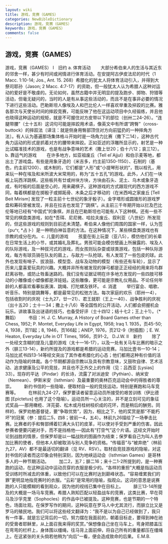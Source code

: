```yaml
---
layout: wiki
title: 游戏，竞赛（GAMES）
categories: NewBibleDictionary
description: 游戏，竞赛（GAMES）
keywords: 游戏，竞赛（GAMES）
comments: false
---
```


## 游戏，竞赛（GAMES）



游戏，竞赛（GAMES）
Ⅰ　旧约
a. 体育活动
　　大部分希伯来人的生活与其近东的邻舍一样，甚少有时间或闲情进行体育活动。在安提阿古伊皮法尼的时代（1 Macc. 1:10-14; Jos., Ant. 15. 268）希腊化的犹太人将体育活动引入，并得到大祭司耶孙（Jason; 2 Macc. 4:7-17）的资助，但一般犹太人认为希腊人这种对运动的爱好是不敬虔的。无论如何，虽然古籍中并无明显的提及跑步、掷物、狩猎等活动，但毫无疑问的，当时的人是有从事这些活动的，而且不是在事非必要的情况下进行这些活动。巴勒斯坦人像埃及人和巴比伦人一样喜欢举重及捽跤的比赛。雅各那次与天使长时间的摔跤竞赛，可能反映了他在这运动项目中久经锻练，并且他也晓得这种运动的规矩，就是不可握住对方皮带以下的部位（创卅二24-26）。“连腿带腰”（士十五8）这词句可能是摔跤用术语，像英文中有所谓“跨臀”（cross-buttock）的摔跤法〔译注：就是侧身用臀部顶住对方向前猛扔的一种摔角方法〕。有人认为基遍那场集体格斗开始时是一场角力比赛（撒下二14），这种古代角力运动的形式是抓着对方的腰带来摔跤。正如亚述的浮雕所显示的，射艺是一种比试瞄准技术的游戏，也是有战争意味的艺术（撒上廿20；伯十六12；哀三12）。
b. 靠运气的游戏
　　在许多地方，如亚祖废丘（Tell el`Ajjul）和伯示麦等地，都出土了游戏盘。有些是用象牙造的（米吉多，约主前1350-1150）、石制的（基色，约主前1200）、或木制的，它们都是“人形”或“小提琴形状的”，戮以栓孔，用来玩一种在埃及和米所波大米常用的，称为“五十五孔”的游戏。此外，人们在一块板上玩西洋跳棋，这些板共有廿或卅块方块，方块由石头、泥土、乌木或象牙造成，有时板的后面是空心的，用来藏棋子。这种游戏的方式跟现代的西方游戏不同，每着棋都是在掷骰子或掷跖骨、木条之后才移动的（在米西呣之家废丘 [Tell Beit Mirism] 发现了一粒主前十七世纪的象牙骰子）。金字塔形或圆锥形的游戏罗盘和筹码曾被发现，并且在拉吉也发现了“跳棋”。从主前三千年期开始以拦及巴比伦等地已经有“中国式”的象棋，并且在巴勒斯坦也可能有人下这种棋。还有一些不常见的棋盘类游戏，如在*吾珥、尼尼微、哈拉夫废丘、叙利亚（八世纪）所发现的，但这些游戏的规则到目前还未清楚。希伯来人像他们周围的国家一样，认为签（pu^r, *占卜）是一种明白神旨意的方法。在这种情况下，某些棋盘类游戏也有宗教的成分在内。
c. 儿童的游戏
　　孩童在街上玩耍（亚八5），模仿他们的长辈在日常生活上的小节，或其婚礼及葬礼。男孩可能会模仿壁画上所展露的、埃及人的队际游戏，及一种拔河式的游戏，而女孩则玩杂耍或球类游戏，包括一种队际游戏，每方有球员骑在队友的肩上，与敌方一队抢球。有人发现了一些包皮的球。此外也发现有哨子、拔浪鼓、模型壶、战车及动物的模型（有些还有车轮），显示了历来儿童喜爱玩具的兴趣。大概并非所有被发现的弹弓都是正正经经的用来将鸟群赶离谷物，或防止牲畜迷路的。我们没有证据证明在许多地方发现的一些四肢可移动的小雕像或小塑像都是洋娃娃。这些雕像，更可能是宗教礼仪用品。不论任何年龄的人都喜欢看摹拟表演、跳绳、打陀螺及铁环。
d. 消遣
　　举行宴会、唱歌、听音乐、特别是跳舞等，都是最常见的松弛方法。每次家庭的欢乐（耶卅一4），包括收割时的庆祝（士九27，廿一21）、君王就职（王上一40）、战争胜利的庆祝（出十五20；士十一34；撒上十八6）等全国性的公开活动，人们都会把握机会玩乐。讲故事及出谜语的技巧，也备受好评（士十四12；结十七2；王上十1）。（*舞蹈）
　　书目：H. J. C. Murray, A History of Board Games other than Chess,
1952; P. Montet, Everyday Life in Egypt,
1958; Iraq 1. 1935，页45-50; 4, 1938，页11起；8, 1946，页166起；ANEP,
1976，页212-9（附插图）；E. W. Heaton, Everyday Life in
OT Times, 1956，页91-2。
D.J.W.
Ⅱ　新约
　　除了一处经文含糊的提及儿童的游戏（太十一16-17），以及一处有关马车比赛的暗示之外（腓三13-14），新约所提及的游戏都是希腊的运动竞赛。马加比壹书一10-14；马加比贰书四13-14等经文突出了其作者希腊化的心态；他们都用这种有价值的活动作为隐喻的体裁。各个节期都源自宗教以及具有宗教意味，又鼓吹自律、艺术活动、追求健康及公平的竞技，并且也不乏外交上的作用（见：吕西亚 [Lysias] 33）。现存的平达（Pindar）的长诗，流露了对派迪安（Pythian）、纳米安（Nemean）、伊斯米安（Isthmian）及最重要的奥林匹克运动会中的得胜者的尊崇。
　　新约书信的一些隐喻，便取材自一般的竞技运动，特别是赛跑和马车竞赛等。
　　在林前九24-27，保罗要读者留意运动员所接受的艰苦训练（伊比德图 [Epictetus] 也用了这个隐喻）。运动员所一心关注的，并不是立刻可见的象征式奖品──那用橄榄、洋芫荽、松木或月桂树枝织成的花环，而是稍后的酬劳。同样的，保罗劝勉基督徒，要“争取优势”，因为，相比之下，他的奖赏是那“不能朽坏”的冠冕（参：提后二5，四8；彼前一4，五4）。林前九26描绘了一场拳击比赛。比赛者的手和臀部缚着钉满大头钉的皮革，可以使对手受到严重的伤害。因此参赛者便要闪避对手，而不是挡格他──因此有“打空气”这个片语。这经文开始时论到战胜的情景，但保罗却是以一幅战败的图画作为结束；保罗看自己为叫人去参加比赛的使者，但他本人却被取消与别人竞争的资格。“传福音”与“被弃绝”（林前九27，AV）都不是最适切的翻译（见 RV、RSV）。取材自竞技游戏的隐喻，对这封书信的读者而这印象会特别深刻，因为地峡运动会（Isthmian Games）是哥林多人的一种节期活动。
　　加二2，五7；腓二16；来十二1-2所提到的，是一种赛跑的运动，在这种运动中运动员穿的衣服是极少的。“各样的重担”大概是指运动员受训练时所减去的体重，以致他们可以在比赛时达到巅峰状态。“容易缠累我们的罪”更明显地指竞赛时的衣服。“云彩”是常用的隐喻，指观众。这词的意思是说赛跑的人只能模糊的看到观众，因为他的视线已集中在目标上。
　　腓三13-14所提及的大概是一场马车竞赛。希腊人熟知匹配以轻盈战车的竞赛，这类比赛，早在荷马及沙孚克里（Sophocles）的作品中已被提及。这种竞赛，也是节期的一个特色，场面壮观。在保罗写作的期间，这种玩意在罗马人中尤其流行，而腓立比又是罗马的殖民地。我们可以将这些经文翻译为：“我不是以为自己已经做到了，我只有一件事，就是忘记背后的一切，努力摆在我面前的，朝着目标走，要得到神在祂的受膏者耶稣里，从上面召我来得的奖赏。”保想像自己坐在马车上，弯身把膝盖压在弯弯的栏杆上，身体围以缰绳，往马背上面前伸，将自己所有的重量都压在缰绳上。在这紧张的关头倘若他稍为“向后”一看，便会造成致命的后果。
E.M.B.




